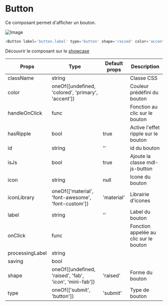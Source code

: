 # Button

Ce composant permet d'afficher un bouton.

![Image](https://github.com/get-focus/focus-components/blob/develop/src/button/example/capture.png?raw=true)

```javascript
<Button label='button.label' type='button' shape='raised' color='accent' hasRipple={true} handleOnClick={() => console.log(this)} />
```

Découvrir le composant sur le [showcase](http://kleegroup.github.io/focus-showcase/#component/button-action/detail)


| Props | Type | Default props | Description |
|---|---|---|---|
| className | string |  | Classe CSS |
| color | oneOf([undefined, 'colored', 'primary', 'accent']) | | Couleur prédéfini du bouton |
| handleOnClick | func |  | Fonction au clic sur le bouton |
| hasRipple | bool | true | Active l'effet ripple sur le bouton |
| id | string | '' | id du bouton |
| isJs | bool | true | Ajoute la classe mdl-js-button |
| icon | string | null | Icone du bouton |
| iconLibrary | oneOf(['material', 'font-awesome', 'font-custom']) | 'material' | Librairie d'icones |
| label | string | '' | Label du bouton |
| onClick | func | | Fonction appelée au clic sur le bouton |
| processingLabel | string | | |
| saving | bool | | |
| shape | oneOf([undefined, 'raised', 'fab', 'icon', 'mini-fab']) | 'raised' | Forme du bouton |
| type | oneOf(['submit', 'button']) | 'submit' | Type de bouton |
